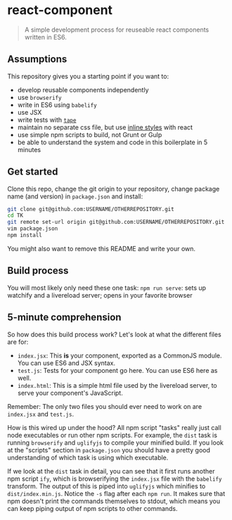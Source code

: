 # react-component
> A simple development process for reuseable react components written in ES6.

## Assumptions
This repository gives you a starting point if you want to:
* develop reusable components independently
* use `browserify`
* write in ES6 using `babelify`
* use JSX
* write tests with [`tape`](https://github.com/substack/tape)
* maintain no separate css file, but use [inline styles](http://facebook.github.io/react/tips/inline-styles.html) with react
* use simple npm scripts to build, not Grunt or Gulp
* be able to understand the system and code in this boilerplate in 5 minutes

## Get started
Clone this repo, change the git origin to your repository, change package name (and version) in `package.json` and install:

```bash
git clone git@github.com:USERNAME/OTHERREPOSITORY.git
cd TK
git remote set-url origin git@github.com:USERNAME/OTHERREPOSITORY.git
vim package.json
npm install
```

You might also want to remove this README and write your own.

## Build process
You will most likely only need these one task:
`npm run serve`: sets up watchify and a livereload server; opens in your favorite browser

## 5-minute comprehension
So how does this build process work? Let's look at what the different files are for:
* `index.jsx`: This **is** your component, exported as a CommonJS module. You can use ES6 and JSX syntax.
* `test.js`: Tests for your component go here. You can use ES6 here as well.
* `index.html`: This is a simple html file used by the livereload server, to serve your component's JavaScript.

Remember: The only two files you should ever need to work on are `index.jsx` and `test.js`.

How is this wired up under the hood? All npm script "tasks" really just call node executables or run other npm scripts. For example, the `dist` task is running `browserify` and `uglifyjs` to compile your minified build. If you look at the "scripts" section in `package.json` you should have a pretty good understanding of which task is using which executable.

If we look at the `dist` task in detail, you can see that it first runs another npm script `ify`, which is browserifying the `index.jsx` file with the `babelify` transform.  The output of this is piped into `uglifyjs` which minifies to `dist/index.min.js`. Notice the `-s` flag after each `npm run`. It makes sure that npm doesn't print the commands themselves to stdout, which means you can keep piping output of npm scripts to other commands.
